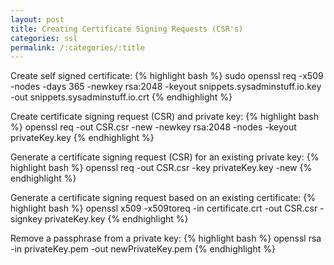 ```yaml
---
layout: post
title: Creating Certificate Signing Requests (CSR's)
categories: ssl
permalink: /:categories/:title
---
```


Create self signed certificate:
{% highlight bash %}
sudo openssl req -x509 -nodes -days 365 -newkey rsa:2048 -keyout snippets.sysadminstuff.io.key -out snippets.sysadminstuff.io.crt
{% endhighlight %}

Create certificate signing request (CSR) and private key:
{% highlight bash %}
openssl req -out CSR.csr -new -newkey rsa:2048 -nodes -keyout privateKey.key
{% endhighlight %}

Generate a certificate signing request (CSR) for an existing private key:
{% highlight bash %}
openssl req -out CSR.csr -key privateKey.key -new
{% endhighlight %}

Generate a certificate signing request based on an existing certificate:
{% highlight bash %}
openssl x509 -x509toreq -in certificate.crt -out CSR.csr -signkey privateKey.key
{% endhighlight %}

Remove a passphrase from a private key:
{% highlight bash %}
openssl rsa -in privateKey.pem -out newPrivateKey.pem
{% endhighlight %}
